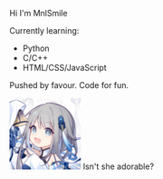 Hi I'm MnlSmile

Currently learning:
 - Python
 - C/C++
 - HTML/CSS/JavaScript
 
Pushed by favour.
Code for fun.

<img src="haagentus.jpg" width="25%">
Isn't she adorable?
